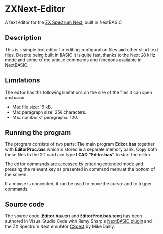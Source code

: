 # ZXNext-Editor
A text editor for the [ZX Spectrum Next](https:specnext.com), built in NextBASIC.

## Description
This is a simple text editor for editing configuration files and other short text files.
Despite being built in BASIC it is quite fast, thanks to the Next 28 kHz mode and some of the unique commands and functions available in NextBASIC.

## Limitations
The editor has the following limitations on the size of the files it can open and save:
* Max file size: 16 kB.
* Max paragraph size: 256 characters.
* Max number of paragraphs: 100.

## Running the program
The program consists of two parts: The main program **Editor.bas** together with **EditorProc.bas** which is stored in a separate memory bank. Copy both these files to the SD card and type **LOAD "Editor.bas"** to start the editor.

The editor commands are accessed by entering extended mode and pressing the relevant key as presented in command menu at the bottom of the screen.

If a mouse is connected, it can be used to move the cursor and to trigger commands.

## Source code
The source code (**Editor.bas.txt** and **EditorProc.bas.text**) has been authored in Visual Studio Code with Remy Sharp's [NextBASIC plugin](https://marketplace.visualstudio.com/items?itemName=remysharp.nextbasic) and the ZX Spectrum Next emulator [CSpect](http://www.cspect.org/) by Mike Dailly.
